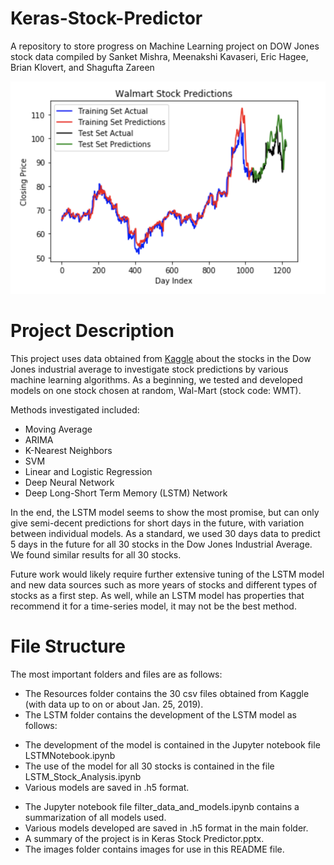 # Keras-Stock-Predictor
A repository to store progress on Machine Learning project on DOW Jones stock data compiled by Sanket Mishra, Meenakshi Kavaseri, Eric Hagee, Brian Klovert, and Shagufta Zareen

![LSTM image](https://github.com/sankmish/Keras-Stock-Predictor/blob/master/images/LSTM-30:5.png)

# Project Description
This project uses data obtained from [Kaggle](https://www.kaggle.com/timoboz/stock-data-dow-jones) about the stocks in the Dow Jones industrial
average to investigate stock predictions by various machine learning algorithms.  As a beginning, we tested and developed models on one stock
chosen at random, Wal-Mart (stock code: WMT).

Methods investigated included:
 - Moving Average
 - ARIMA
 - K-Nearest Neighbors
 - SVM
 - Linear and Logistic Regression
 - Deep Neural Network
 - Deep Long-Short Term Memory (LSTM) Network
 
In the end, the LSTM model seems to show the most promise, but can only give semi-decent predictions for short days in the future, with variation between individual models.
As a standard, we used 30 days data to predict 5 days in the future for all 30 stocks in the Dow Jones Industrial Average.
We found similar results for all 30 stocks.

Future work would likely require further extensive tuning of the LSTM model and new data sources such as more years of stocks and different types of stocks as a first step.
As well, while an LSTM model has properties that recommend it for a time-series model, it may not be the best method.

# File Structure
The most important folders and files are as follows:
 - The Resources folder contains the 30 csv files obtained from Kaggle (with data up to on or about Jan. 25, 2019).
 - The LSTM folder contains the development of the LSTM model as follows:
  * The development of the model is contained in the Jupyter notebook file LSTMNotebook.ipynb
  * The use of the model for all 30 stocks is contained in the file LSTM_Stock_Analysis.ipynb
  * Various models are saved in .h5 format.
 - The Jupyter notebook file filter_data_and_models.ipynb contains a summarization of all models used.
 - Various models developed are saved in .h5 format in the main folder.
 - A summary of the project is in Keras Stock Predictor.pptx.
 - The images folder contains images for use in this README file.
